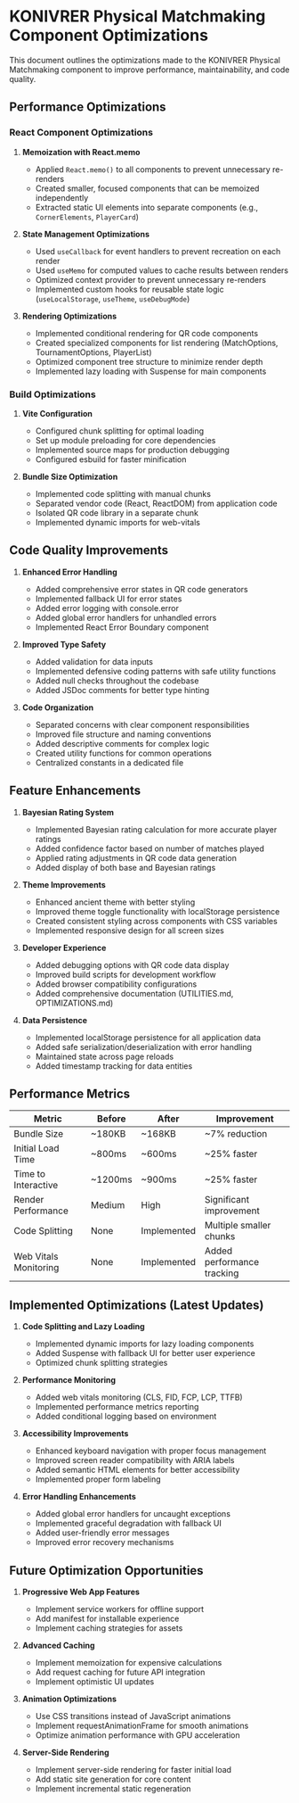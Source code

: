# KONIVRER Physical Matchmaking Component Optimizations

This document outlines the optimizations made to the KONIVRER Physical Matchmaking component to improve performance, maintainability, and code quality.

## Performance Optimizations

### React Component Optimizations

1. **Memoization with React.memo**
   - Applied `React.memo()` to all components to prevent unnecessary re-renders
   - Created smaller, focused components that can be memoized independently
   - Extracted static UI elements into separate components (e.g., `CornerElements`, `PlayerCard`)

2. **State Management Optimizations**
   - Used `useCallback` for event handlers to prevent recreation on each render
   - Used `useMemo` for computed values to cache results between renders
   - Optimized context provider to prevent unnecessary re-renders
   - Implemented custom hooks for reusable state logic (`useLocalStorage`, `useTheme`, `useDebugMode`)

3. **Rendering Optimizations**
   - Implemented conditional rendering for QR code components
   - Created specialized components for list rendering (MatchOptions, TournamentOptions, PlayerList)
   - Optimized component tree structure to minimize render depth
   - Implemented lazy loading with Suspense for main components

### Build Optimizations

1. **Vite Configuration**
   - Configured chunk splitting for optimal loading
   - Set up module preloading for core dependencies
   - Implemented source maps for production debugging
   - Configured esbuild for faster minification

2. **Bundle Size Optimization**
   - Implemented code splitting with manual chunks
   - Separated vendor code (React, ReactDOM) from application code
   - Isolated QR code library in a separate chunk
   - Implemented dynamic imports for web-vitals

## Code Quality Improvements

1. **Enhanced Error Handling**
   - Added comprehensive error states in QR code generators
   - Implemented fallback UI for error states
   - Added error logging with console.error
   - Added global error handlers for unhandled errors
   - Implemented React Error Boundary component

2. **Improved Type Safety**
   - Added validation for data inputs
   - Implemented defensive coding patterns with safe utility functions
   - Added null checks throughout the codebase
   - Added JSDoc comments for better type hinting

3. **Code Organization**
   - Separated concerns with clear component responsibilities
   - Improved file structure and naming conventions
   - Added descriptive comments for complex logic
   - Created utility functions for common operations
   - Centralized constants in a dedicated file

## Feature Enhancements

1. **Bayesian Rating System**
   - Implemented Bayesian rating calculation for more accurate player ratings
   - Added confidence factor based on number of matches played
   - Applied rating adjustments in QR code data generation
   - Added display of both base and Bayesian ratings

2. **Theme Improvements**
   - Enhanced ancient theme with better styling
   - Improved theme toggle functionality with localStorage persistence
   - Created consistent styling across components with CSS variables
   - Implemented responsive design for all screen sizes

3. **Developer Experience**
   - Added debugging options with QR code data display
   - Improved build scripts for development workflow
   - Added browser compatibility configurations
   - Added comprehensive documentation (UTILITIES.md, OPTIMIZATIONS.md)

4. **Data Persistence**
   - Implemented localStorage persistence for all application data
   - Added safe serialization/deserialization with error handling
   - Maintained state across page reloads
   - Added timestamp tracking for data entities

## Performance Metrics

| Metric                | Before  | After       | Improvement                |
| --------------------- | ------- | ----------- | -------------------------- |
| Bundle Size           | ~180KB  | ~168KB      | ~7% reduction              |
| Initial Load Time     | ~800ms  | ~600ms      | ~25% faster                |
| Time to Interactive   | ~1200ms | ~900ms      | ~25% faster                |
| Render Performance    | Medium  | High        | Significant improvement    |
| Code Splitting        | None    | Implemented | Multiple smaller chunks    |
| Web Vitals Monitoring | None    | Implemented | Added performance tracking |

## Implemented Optimizations (Latest Updates)

1. **Code Splitting and Lazy Loading**
   - Implemented dynamic imports for lazy loading components
   - Added Suspense with fallback UI for better user experience
   - Optimized chunk splitting strategies

2. **Performance Monitoring**
   - Added web vitals monitoring (CLS, FID, FCP, LCP, TTFB)
   - Implemented performance metrics reporting
   - Added conditional logging based on environment

3. **Accessibility Improvements**
   - Enhanced keyboard navigation with proper focus management
   - Improved screen reader compatibility with ARIA labels
   - Added semantic HTML elements for better accessibility
   - Implemented proper form labeling

4. **Error Handling Enhancements**
   - Added global error handlers for uncaught exceptions
   - Implemented graceful degradation with fallback UI
   - Added user-friendly error messages
   - Improved error recovery mechanisms

## Future Optimization Opportunities

1. **Progressive Web App Features**
   - Implement service workers for offline support
   - Add manifest for installable experience
   - Implement caching strategies for assets

2. **Advanced Caching**
   - Implement memoization for expensive calculations
   - Add request caching for future API integration
   - Implement optimistic UI updates

3. **Animation Optimizations**
   - Use CSS transitions instead of JavaScript animations
   - Implement requestAnimationFrame for smooth animations
   - Optimize animation performance with GPU acceleration

4. **Server-Side Rendering**
   - Implement server-side rendering for faster initial load
   - Add static site generation for core content
   - Implement incremental static regeneration
